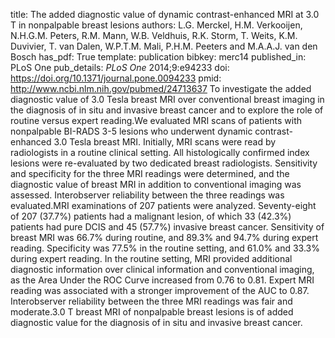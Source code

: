title: The added diagnostic value of dynamic contrast-enhanced MRI at 3.0 T in nonpalpable breast lesions
authors: L.G. Merckel, H.M. Verkooijen, N.H.G.M. Peters, R.M. Mann, W.B. Veldhuis, R.K. Storm, T. Weits, K.M. Duvivier, T. van Dalen, W.P.T.M. Mali, P.H.M. Peeters and M.A.A.J. van den Bosch
has_pdf: True
template: publication
bibkey: merc14
published_in: PLoS One
pub_details: <i>PLoS One</i> 2014;9:e94233
doi: https://doi.org/10.1371/journal.pone.0094233
pmid: http://www.ncbi.nlm.nih.gov/pubmed/24713637
To investigate the added diagnostic value of 3.0 Tesla breast MRI over conventional breast imaging in the diagnosis of in situ and invasive breast cancer and to explore the role of routine versus expert reading.We evaluated MRI scans of patients with nonpalpable BI-RADS 3-5 lesions who underwent dynamic contrast-enhanced 3.0 Tesla breast MRI. Initially, MRI scans were read by radiologists in a routine clinical setting. All histologically confirmed index lesions were re-evaluated by two dedicated breast radiologists. Sensitivity and specificity for the three MRI readings were determined, and the diagnostic value of breast MRI in addition to conventional imaging was assessed. Interobserver reliability between the three readings was evaluated.MRI examinations of 207 patients were analyzed. Seventy-eight of 207 (37.7\%) patients had a malignant lesion, of which 33 (42.3\%) patients had pure DCIS and 45 (57.7\%) invasive breast cancer. Sensitivity of breast MRI was 66.7\% during routine, and 89.3\% and 94.7\% during expert reading. Specificity was 77.5\% in the routine setting, and 61.0\% and 33.3\% during expert reading. In the routine setting, MRI provided additional diagnostic information over clinical information and conventional imaging, as the Area Under the ROC Curve increased from 0.76 to 0.81. Expert MRI reading was associated with a stronger improvement of the AUC to 0.87. Interobserver reliability between the three MRI readings was fair and moderate.3.0 T breast MRI of nonpalpable breast lesions is of added diagnostic value for the diagnosis of in situ and invasive breast cancer.

